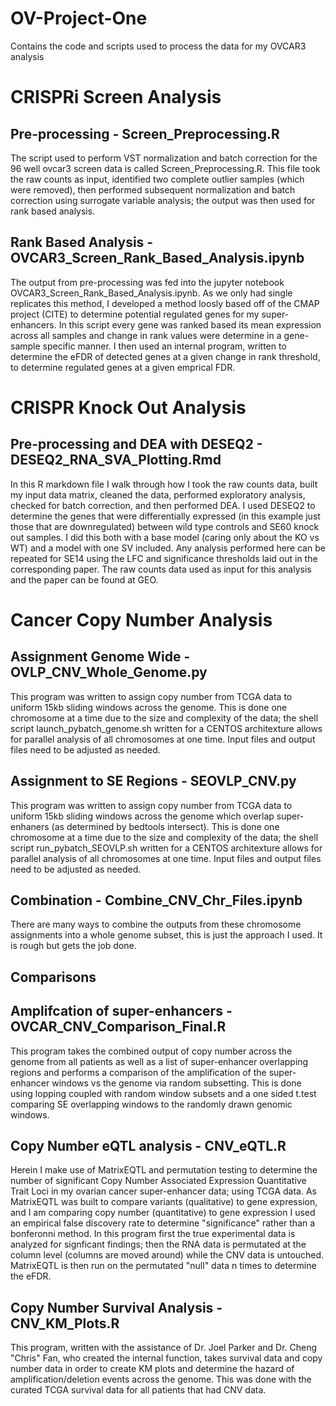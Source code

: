 # OV-Project-One
Contains the code and scripts used to process the data for my OVCAR3 analysis 
# CRISPRi Screen Analysis
## Pre-processing - Screen_Preprocessing.R
The script used to perform VST normalization and batch correction for the 96 well ovcar3 screen data is called Screen_Preprocessing.R. This file took the raw counts as input, identified two complete outlier samples (which were removed), then performed subsequent normalization and batch correction using surrogate variable analysis; the output was then used for rank based analysis. 
## Rank Based Analysis - OVCAR3_Screen_Rank_Based_Analysis.ipynb
The output from pre-processing was fed into the jupyter notebook OVCAR3_Screen_Rank_Based_Analysis.ipynb. As we only had single replicates this method, I developed a method loosly based off of the CMAP project (CITE) to determine potential regulated genes for my super-enhancers. In this script every gene was ranked based its mean expression across all samples and change in rank values were determine in a gene-sample specific manner. I then used an internal program, written to determine the eFDR of detected genes at a given change in rank threshold, to determine regulated genes at a given emprical FDR.  
# CRISPR Knock Out Analysis 
## Pre-processing and DEA with DESEQ2 - DESEQ2_RNA_SVA_Plotting.Rmd
In this R markdown file I walk through how I took the raw counts data, built my input data matrix, cleaned the data, performed exploratory analysis, checked for batch correction, and then performed DEA. I used DESEQ2 to determine the genes that were differentially expressed (in this example just those that are downregulated) between wild type controls and SE60 knock out samples. I did this both with a base model (caring only about the KO vs WT) and a model with one SV included. Any analysis performed here can be repeated for SE14 using the LFC and significance thresholds laid out in the corresponding paper. The raw counts data used as input for this analysis and the paper can be found at GEO. 
# Cancer Copy Number Analysis 
## Assignment Genome Wide - OVLP_CNV_Whole_Genome.py
This program was written to assign copy number from TCGA data to uniform 15kb sliding windows across the genome. This is done one chromosome at a time due to the size and complexity of the data; the shell script launch_pybatch_genome.sh written for a CENTOS architexture allows for parallel analysis of all chromosomes at one time. Input files and output files need to be adjusted as needed. 
## Assignment to SE Regions - SEOVLP_CNV.py
This program was written to assign copy number from TCGA data to uniform 15kb sliding windows across the genome which overlap super-enhaners (as determined by bedtools intersect). This is done one chromosome at a time due to the size and complexity of the data; the shell script run_pybatch_SEOVLP.sh written for a CENTOS architexture allows for parallel analysis of all chromosomes at one time. Input files and output files need to be adjusted as needed. 
## Combination - Combine_CNV_Chr_Files.ipynb
There are many ways to combine the outputs from these chromosome assignments into a whole genome subset, this is just the approach I used. It is rough but gets the job done. 
## Comparisons
## Amplifcation of super-enhancers - OVCAR_CNV_Comparison_Final.R
This program takes the combined output of copy number across the genome from all patients as well as a list of super-enhancer overlapping regions and performs a comparison of the amplification of the super-enhancer windows vs the genome via random subsetting. This is done using lopping coupled with random window subsets and a one sided t.test comparing SE overlapping windows to the randomly drawn genomic windows.  
## Copy Number eQTL analysis - CNV_eQTL.R
Herein I make use of MatrixEQTL and permutation testing to determine the number of significant Copy Number Associated Expression Quantitative Trait Loci in my ovarian cancer super-enhancer data; using TCGA data. As MatrixEQTL was built to compare variants (qualitative) to gene expression, and I am comparing copy number (quantitative) to gene expression I used an empirical false discovery rate to determine "significance" rather than a bonferonni method. In this program first the true experimental data is analyzed for signficant findings; then the RNA data is permutated at the column level (columns are moved around) while the CNV data is untouched. MatrixEQTL is then run on the permutated "null" data n times to determine the eFDR. 
## Copy Number Survival Analysis - CNV_KM_Plots.R 
This program, written with the assistance of Dr. Joel Parker and Dr. Cheng "Chris" Fan, who created the internal function, takes survival data and copy number data in order to create KM plots and determine the hazard of amplification/deletion events across the genome. This was done with the curated TCGA survival data for all patients that had CNV data. 
